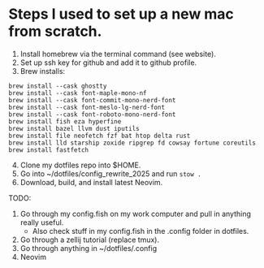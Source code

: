 # Steps I used to set up a new mac from scratch.


1. Install homebrew via the terminal command (see website).
2. Set up ssh key for github and add it to github profile.
3. Brew installs:
```
brew install --cask ghostty
brew install --cask font-maple-mono-nf
brew install --cask font-commit-mono-nerd-font
brew install --cask font-meslo-lg-nerd-font
brew install --cask font-roboto-mono-nerd-font
brew install fish eza hyperfine
brew install bazel llvm dust iputils
brew install file neofetch fzf bat htop delta rust
brew install lld starship zoxide ripgrep fd cowsay fortune coreutils 
brew install fastfetch
```
4. Clone my dotfiles repo into $HOME.
5. Go into ~/dotfiles/config_rewrite_2025 and run `stow .`
6. Download, build, and install latest Neovim.

TODO:
1. Go through my config.fish on my work computer and pull in anything really useful.
   - Also check stuff in my config.fish in the .config folder in dotfiles.
3. Go through a zellij tutorial (replace tmux).
4. Go through anything in ~/dotfiles/.config
5. Neovim

